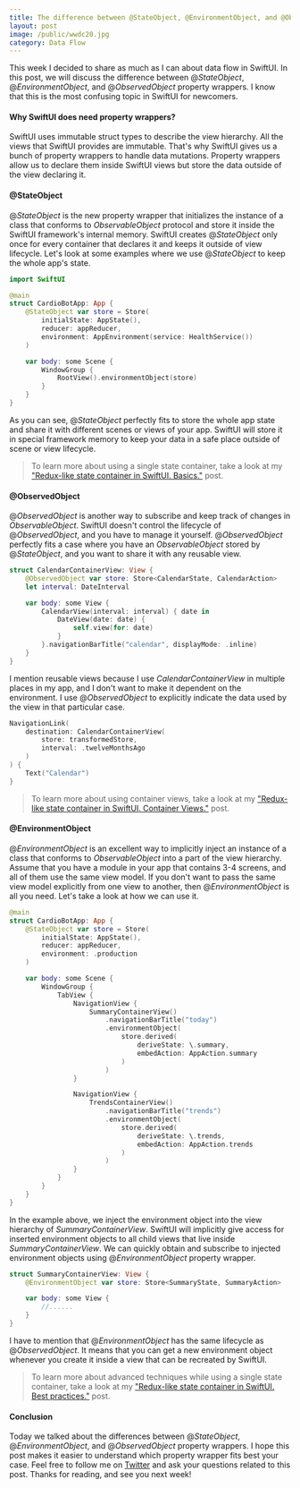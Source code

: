 ```yaml
---
title: The difference between @StateObject, @EnvironmentObject, and @ObservedObject in SwiftUI
layout: post
image: /public/wwdc20.jpg
category: Data Flow
---
```


This week I decided to share as much as I can about data flow in SwiftUI. In this post, we will discuss the difference between @*StateObject*, @*EnvironmentObject*, and @*ObservedObject* property wrappers. I know that this is the most confusing topic in SwiftUI for newcomers.

#### Why SwiftUI does need property wrappers?
SwiftUI uses immutable struct types to describe the view hierarchy. All the views that SwiftUI provides are immutable. That's why SwiftUI gives us a bunch of property wrappers to handle data mutations. Property wrappers allow us to declare them inside SwiftUI views but store the data outside of the view declaring it.

#### @StateObject
@*StateObject* is the new property wrapper that initializes the instance of a class that conforms to *ObservableObject* protocol and store it inside the SwiftUI framework's internal memory. SwiftUI creates @*StateObject* only once for every container that declares it and keeps it outside of view lifecycle. Let's look at some examples where we use @*StateObject* to keep the whole app's state.

```swift
import SwiftUI

@main
struct CardioBotApp: App {
    @StateObject var store = Store(
        initialState: AppState(),
        reducer: appReducer,
        environment: AppEnvironment(service: HealthService())
    )

    var body: some Scene {
        WindowGroup {
            RootView().environmentObject(store)
        }
    }
}
```

As you can see, @*StateObject* perfectly fits to store the whole app state and share it with different scenes or views of your app. SwiftUI will store it in special framework memory to keep your data in a safe place outside of scene or view lifecycle.

> To learn more about using a single state container, take a look at my ["Redux-like state container in SwiftUI. Basics."](/2019/09/18/redux-like-state-container-in-swiftui/) post.

#### @ObservedObject
@*ObservedObject* is another way to subscribe and keep track of changes in *ObservableObject*. SwiftUI doesn't control the lifecycle of @*ObservedObject*, and you have to manage it yourself. @*ObservedObject* perfectly fits a case where you have an *ObservableObject* stored by @*StateObject*, and you want to share it with any reusable view.

```swift
struct CalendarContainerView: View {
    @ObservedObject var store: Store<CalendarState, CalendarAction>
    let interval: DateInterval

    var body: some View {
        CalendarView(interval: interval) { date in
            DateView(date: date) {
                self.view(for: date)
            }
        }.navigationBarTitle("calendar", displayMode: .inline)
    }
}
```

I mention reusable views because I use *CalendarContainerView* in multiple places in my app, and I don't want to make it dependent on the environment. I use @*ObservedObject* to explicitly indicate the data used by the view in that particular case.

```swift
NavigationLink(
    destination: CalendarContainerView(
        store: transformedStore,
        interval: .twelveMonthsAgo
    )
) {
    Text("Calendar")
}
```

> To learn more about using container views, take a look at my ["Redux-like state container in SwiftUI. Container Views."](/2019/10/02/redux-like-state-container-in-swiftui-part3/) post.

#### @EnvironmentObject
@*EnvironmentObject* is an excellent way to implicitly inject an instance of a class that conforms to *ObservableObject* into a part of the view hierarchy. Assume that you have a module in your app that contains 3-4 screens, and all of them use the same view model. If you don't want to pass the same view model explicitly from one view to another, then @*EnvironmentObject* is all you need. Let's take a look at how we can use it.

```swift
@main
struct CardioBotApp: App {
    @StateObject var store = Store(
        initialState: AppState(),
        reducer: appReducer,
        environment: .production
    )

    var body: some Scene {
        WindowGroup {
            TabView {
                NavigationView {
                    SummaryContainerView()
                        .navigationBarTitle("today")
                        .environmentObject(
                            store.derived(
                                deriveState: \.summary,
                                embedAction: AppAction.summary
                            )
                        )
                }

                NavigationView {
                    TrendsContainerView()
                        .navigationBarTitle("trends")
                        .environmentObject(
                            store.derived(
                                deriveState: \.trends,
                                embedAction: AppAction.trends
                            )
                        )
                }
            }
        }
    }
}
```

In the example above, we inject the environment object into the view hierarchy of *SummaryContainerView*. SwiftUI will implicitly give access for inserted environment objects to all child views that live inside *SummaryContainerView*. We can quickly obtain and subscribe to injected environment objects using @*EnvironmentObject* property wrapper.

```swift
struct SummaryContainerView: View {
    @EnvironmentObject var store: Store<SummaryState, SummaryAction>

    var body: some View {
        //......
    }
}
```

I have to mention that @*EnvironmentObject* has the same lifecycle as @*ObservedObject*. It means that you can get a new environment object whenever you create it inside a view that can be recreated by SwiftUI.

> To learn more about advanced techniques while using a single state container, take a look at my ["Redux-like state container in SwiftUI. Best practices."](/2019/09/25/redux-like-state-container-in-swiftui-part2/) post.

#### Conclusion
Today we talked about the differences between @*StateObject*, @*EnvironmentObject*, and @*ObservedObject* property wrappers. I hope this post makes it easier to understand which property wrapper fits best your case. Feel free to follow me on [Twitter](https://twitter.com/mecid) and ask your questions related to this post. Thanks for reading, and see you next week!